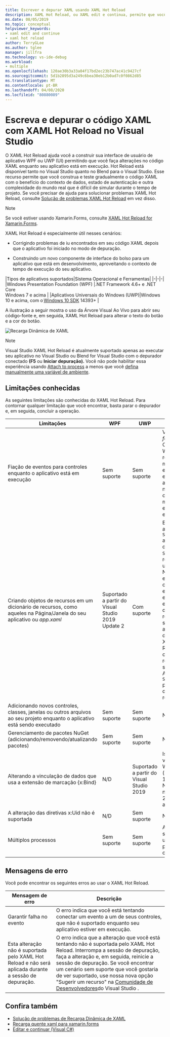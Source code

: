 ```yaml
---
title: Escrever e depurar XAML usando XAML Hot Reload
description: XAML Hot Reload, ou XAML edit e continua, permite que você faça alterações no seu código XAML enquanto executa aplicativos
ms.date: 08/05/2019
ms.topic: conceptual
helpviewer_keywords:
- xaml edit and continue
- xaml hot reload
author: TerryGLee
ms.author: tglee
manager: jillfra
ms.technology: vs-ide-debug
ms.workload:
- multiple
ms.openlocfilehash: 120ae30b3a33a04f17bd2ec23b747ac41c9427cf
ms.sourcegitcommit: 5d1b2895d3a249c6bea30eb12b0ad7c0f0862d85
ms.translationtype: MT
ms.contentlocale: pt-BR
ms.lasthandoff: 04/08/2020
ms.locfileid: "80880089"
---
```

# <a name="write-and-debug-running-xaml-code-with-xaml-hot-reload-in-visual-studio"></a>Escreva e depurar o código XAML com XAML Hot Reload no Visual Studio

O XAML Hot Reload ajuda você a construir sua interface de usuário de aplicativo WPF ou UWP (UI) permitindo que você faça alterações no código XAML enquanto seu aplicativo está em execução. Hot Reload está disponível tanto no Visual Studio quanto no Blend para o Visual Studio. Esse recurso permite que você construa e teste gradualmente o código XAML com o benefício do contexto de dados, estado de autenticação e outra complexidade do mundo real que é difícil de simular durante o tempo de projeto. Se você precisar de ajuda para solucionar problemas XAML Hot Reload, consulte [Solução de problemas XAML Hot Reload](xaml-hot-reload-troubleshooting.md) em vez disso.

> [!NOTE]
> Se você estiver usando Xamarin.Forms, consulte [XAML Hot Reload for Xamarin.Forms](/xamarin/xamarin-forms/xaml/hot-reload).

XAML Hot Reload é especialmente útil nesses cenários:

* Corrigindo problemas de iu encontrados em seu código XAML depois que o aplicativo foi iniciado no modo de depuração.

* Construindo um novo componente de interface do bolso para um aplicativo que está em desenvolvimento, aproveitando o contexto de tempo de execução do seu aplicativo.

|Tipos de aplicativos suportados|Sistema Operacional e Ferramentas|
|-|-|-|
|Windows Presentation Foundation (WPF) |.NET Framework 4.6+ e .NET Core</br>Windows 7 e acima |
|Aplicativos Universais do Windows (UWP)|Windows 10 e acima, com o [Windows 10 SDK](https://developer.microsoft.com/windows/downloads/windows-10-sdk) 14393+ |

A ilustração a seguir mostra o uso da Árvore Visual Ao Vivo para abrir seu código-fonte e, em seguida, XAML Hot Reload para alterar o texto do botão e a cor do botão.

![Recarga Dinâmica de XAML](../debugger/media/xaml-hot-reload-using.gif)

> [!NOTE]
> Visual Studio XAML Hot Reload é atualmente suportado apenas ao executar seu aplicativo no Visual Studio ou Blend for Visual Studio com o depurador conectado **(F5** ou **Iniciar depuração).** Você não pode habilitar essa experiência usando [Attach to process](../debugger/attach-to-running-processes-with-the-visual-studio-debugger.md) a menos que você [defina manualmente uma variável de ambiente](xaml-hot-reload-troubleshooting.md#verify-that-you-use-start-debugging-rather-than-attach-to-process).

## <a name="known-limitations"></a>Limitações conhecidas

As seguintes limitações são conhecidas do XAML Hot Reload. Para contornar qualquer limitação que você encontrar, basta parar o depurador e, em seguida, concluir a operação.

|Limitações|WPF|UWP|Observações|
|-|-|-|-|
|Fiação de eventos para controles enquanto o aplicativo está em execução|Sem suporte|Sem suporte|Ver erro: *Garantir falha do evento*. Observe que no WPF você pode referenciar um manipulador de eventos existente. Nos aplicativos UWP, não é suportado o suporte a um manipulador de eventos existente.|
|Criando objetos de recursos em um dicionário de recursos, como aqueles na Página/Janela do seu aplicativo ou *app.xaml*|Suportado a partir do Visual Studio 2019 Update 2|Com suporte|Exemplo: adicionar `SolidColorBrush` a em um dicionário `StaticResource`de recursos para uso como um .</br>Nota: Recursos estáticos, conversores de estilo e outros elementos escritos em um dicionário de recursos podem ser aplicados/usados durante o uso do XAML Hot Reload. Apenas a criação do recurso não é suportada.</br> Alterando a `Source` propriedade do dicionário de recursos.|
|Adicionando novos controles, classes, janelas ou outros arquivos ao seu projeto enquanto o aplicativo está sendo executado|Sem suporte|Sem suporte|Nenhum|
|Gerenciamento de pacotes NuGet (adicionando/removendo/atualizando pacotes)|Sem suporte|Sem suporte|Nenhum|
|Alterando a vinculação de dados que usa a extensão de marcação {x:Bind}|N/D|Suportado a partir do Visual Studio 2019|Isso requer a versão 1809 do Windows 10 (build 10.0.17763). Não suportado no Visual Studio 2017 ou versões anteriores.|
|A alteração das diretivas x:Uid não é suportada|N/D|Sem suporte|Nenhum|
|Múltiplos processos | Sem suporte | Sem suporte | A recarga quente só pode ser usada contra 1 processo de cada vez. |

## <a name="error-messages"></a>Mensagens de erro

Você pode encontrar os seguintes erros ao usar o XAML Hot Reload.

|Mensagem de erro|Descrição|
|-|-|
|Garantir falha no evento|O erro indica que você está tentando conectar um evento a um de seus controles, que não é suportado enquanto seu aplicativo estiver em execução.|
|Esta alteração não é suportada pelo XAML Hot Reload e não será aplicada durante a sessão de depuração.|O erro indica que a alteração que você está tentando não é suportada pelo XAML Hot Reload. Interrompa a sessão de depuração, faça a alteração e, em seguida, reinicie a sessão de depuração. Se você encontrar um cenário sem suporte que você gostaria de ver suportado, use nossa nova opção "Sugerir um recurso" na [Comunidade de Desenvolvedores](https://developercommunity.visualstudio.com/spaces/8/index.html)do Visual Studio . |

## <a name="see-also"></a>Confira também

* [Solução de problemas de Recarga Dinâmica de XAML](xaml-hot-reload-troubleshooting.md)
* [Recarga quente xaml para xamarin.forms](/xamarin/xamarin-forms/xaml/hot-reload)
* [Editar e continuar (Visual C#)](../debugger/edit-and-continue-visual-csharp.md)
